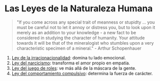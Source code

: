 # Las Leyes de la Naturaleza Humana

> "If you come across any special trait of meanness or stupidty ... you must be careful not to let it annoy or distress you, but to look upon it merely as an addition to your knowledge - a new fact to be considered in studying the character of humanity. Your attitude towards it will be that of the mineralogist who stumbles upon a very characteristic specimen of a mineral." - Arthur Schopenhauer

1. [Ley de la irracionacionalidad](1.md): domina tu lado emocional.
2. [Ley del narcicismo](2.md): transforma el amor propio en empatía.
3. [Ley del juego de roles](3.md): ve más allá de la máscara de la gente.
4. [Ley del comportamiento compulsivo](4.md): determina la fuerza de carácter. 
